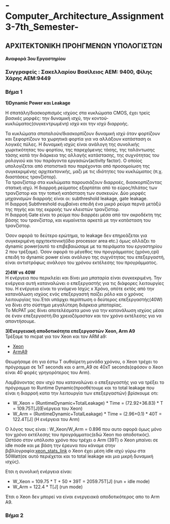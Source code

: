 # -Computer_Architecture_Assignment3-7th_Semester-
## ΑΡΧΙΤΕΚΤΟΝΙΚΗ ΠΡΟΗΓΜΕΝΩΝ ΥΠΟΛΟΓΙΣΤΩΝ

#### Αναφορά 3ου Εργαστηρίου 

### Συγγραφείς : Σακελλαρίου Βασίλειος ΑΕΜ: 9400, Φίλης Χάρης ΑΕΜ:9449


### Βήμα 1 


**1)Dynamic Power και Leakage**</br>

Η σπατάλη/διασκορπισμός ισχύος στα κυκλώματα CMOS, έχει τρείς βασικές μορφές: την δυναμική ισχύ, την κοντού-κυκλώματος(συγκεντρωμένη) ισχύ και την ισχύ διαρροής.</br>

Τα κυκλώματα σπαταλούν/διασκορπίζουν δυναμική ισχύ όταν φορτίζουν και ξεφορτίζουν τα χωρητικά φορτία για να αλλάξουν κατάσταση οι λογικές πύλες. Η δυναμική ισχύς είναι ανάλογη της συνολικής χωριτικότητας του φορτίου, της παρεχόμενης τάσης, της ταλάντωσης τάσης κατά την διάρκεια της αλλαγής κατάστασης, της συχνότητας του ρολογιού και του παράγοντα εργασιών(activity factor). O οποίος υπολογίζεται από στατιστικά που παρέχονται από προσομοίωση της συγκεκριμένης αρχιτεκτονικής, μαζι με τις ιδιότητες του κυκλώματος (π.χ. διαστάσεις τρανζίστορ).</br>
Τα τρανζίστορ στα κυκλώματα παρουσιάζουν διαρροές, διασκορπίζοντας στατική ισχύ. Η διαρροή ρεύματος εξαρτάται από το εύρος/πλάτος των τρανζίστορ και την τοπική κατάσταση των συσκευών. Δύο μορφές μηχανισμών διαρροής είναι οι: subthreshold leakage, gate leakage. </br>
Η διαρροή Subthreshold συμβαίνει  επειδή ένα μικρό ρεύμα περνά μετάξύ της πηγής και της εκρροής των κλειστών τρανζίστορ.</br>
Η διαρροή Gate είναι το ρεύμα που διαρρέει μέσα από τον ακροδέκτη της βάσης του τρανζίστορ, και κυμαίνεται αρκετά με την κατάσταση του τρανζίστορ.

Όσον αφορά το δεύτερο ερώτημα, το leakage δεν επηρεάζεται για συγκεκριμένη αρχιτεκτονική(ίδιο processor area etc.) όμως αλλάζει το dynamic power(αυτό το επιβεβαιώσαμε με τα πειράματα του εργαστηρίου 2 που τρέξαμε). Όσον αφορά το μέγεθος του προγράμματος (χρόνο,cpi) επειδή το dynamic power είναι ανάλογο της συχνότητας του επεξεργαστή, είναι αντιστρόφως ανάλογο του χρόνου εκτέλεσης του προγράμματος.

**2)4W vs 40W**</br>
Η ενέργεια που περικλείει και δίνει μια μπαταρία είναι συγκεκριμένη. Την ενέργεια αυτή καταναλώνει ο επεξεργαστής για τις διάφορες λειτουργίες του. Η ενέργεια είναι το γινόμενο Ισχύς x Χρόνο, οπότε εκτός από την κατανάλωση ισχύος ενός επεξεργαστή παίζει ρόλο και ο χρόνος λειτουργίας του.Έτσι υπάρχει περίπτωση ο δεύτερος επεξεργαστής(40W) να δίνει στο σύστημα μεγαλύτερη διάρκεια μπαταρίας.</br>
Το McPAT μας δίνει αποτελέσματα μονο για την κατανάλωση ισχύος μέσα σε έναν επεξεργαστή.Θα χρειαζόμασταν και τον χρόνο εκτέλεσης για να απαντήσουμε.

**3)Ενεργειακή αποδοτικότητα επεξεργαστών Xeon, Arm A9** </br>
Τρέξαμε το mcpat για τον Xeon και τον ARM a9:
  * [Xeon](https://github.com/harryfilis/Computer_Architecture_Assignment3-7th_Semester/blob/master/mcpat_output_txt/Xeon.txt)
  * [ArmA9](https://github.com/harryfilis/Computer_Architecture_Assignment3-7th_Semester/blob/master/mcpat_output_txt/arm_A9.txt)</br>

Θεωρήσαμε ότι για έστω Τ αυθαίρετη μονάδα χρόνου, ο Xeon τρέχει το πρόγραμμα σε 1xT seconds και ο arm_A9 σε 40xT seconds(εφόσον ο Xeon είναι 40 φορές γρηγορότερος του Arm).</br>

Λαμβάνοντας σαν ισχύ που καταναλώνει ο επεξεργαστής για να τρέξει το πρόγραμμα το Runtime Dynamic(προσθέτουμε και το total leakage που είναι η διαρροή κατα την λειτουργία των επεξεργαστών) βρίσκουμε οτι:</br>
    
   * W_Xeon = (RuntimeDynamic+TotalLeakage) * Time = (72.92+36.83) * T  =  109.75T[J](Ενέργεια του Xeon)</br>
   * W_Arm = (RuntimeDynamic+TotalLeakage) * Time = (2.96+0.1) * 40T = 122.4T[J] (Η ενέργεια του Arm)</br>

O λόγος τους είναι : W_Xeon/W_Arm = 0.896 που αυτο αφορά όμως μόνο τον χρόνο εκτέλεσης του προγράμματος(εδώ Xeon πιο αποδοτικός).</br>
Ωστόσο στον υπόλοιπο χρόνο που τρέχει ο Arm (39Τ) ο Xeon μπαίνει σε idle mode και με βάση την έρευνα που κάναμε στην βιβλίογραφία:[xeon_stats_link](https://techreport.com/news/13036/new-xeons-bring-dramatically-lower-idle-power/) o Xeon έχει μέση idle ισχύ γύρω στα 50Watt(σε αυτό περιέχεται και το total leakage και μια μικρή δυναμική ισχύς).</br>

Ετσι η συνολική ενέργεια είναι:</br>
    
   * W_Xeon = 109.75 * Τ + 50 * 39T =  2059.75T[J] (run + idle mode)</br>
   * W_Arm  = 122.4 * Τ[J]  (run mode)</br>

Έτσι ο Xeon δεν μπορεί να είναι ενεργειακά αποδοτικότερος απο το Arm Α9.</br>

### Βήμα 2


